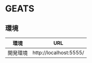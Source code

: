 # GEATS

## 環境
| 環境   | URL                    |
|------|------------------------|
| 開発環境 | http://localhost:5555/ |
